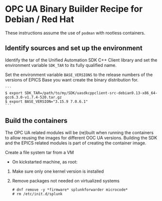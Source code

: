 # OPC UA Binary Builder Recipe for Debian / Red Hat

These instructions assume the use of `podman` with rootless containers.

## Identify sources and set up the environment

Identify the tar of the Unified Automation SDK C++ Client library and set 
the environment variable `SDK_TAR` to its fully qualified name.

Set the environment variable `BASE_VERSIONS` to the release numbers of
the versions of EPICS Base you want create the binary distribution for.

    ```
	$ export SDK_TAR=/path/to/my/SDK/uasdkcppclient-src-debian9.13-x86_64-gcc6.3.0-v1.7.4-520.tar.gz
	$ export BASE_VERSION="3.15.9 7.0.6.1"
	```
	
## Build the containers

The OPC UA related modules will be (re)built when running the containers
to allow reusing the images for different OOC UA versions.
Building the SDK and the EPICS related modules is part of creating the 
container image.





Create a file system tar from a VM

- On kickstarted machine, as root:

1. Make sure only one kernel version is installed

2. Remove packages not needed on virtualized systems
    ```
    # dnf remove -y *firmware* splunkforwarder microcode*
    # rm /etc/init.d/splunk
    ```

